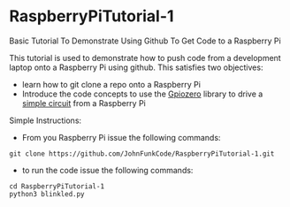 # RaspberryPiTutorial-1
Basic Tutorial To Demonstrate Using Github To Get Code to a Raspberry Pi

This tutorial is used to demonstrate how to push code from a development laptop onto a Raspberry Pi using github.
This satisfies two objectives:
* learn how to git clone a repo onto a Raspberry Pi
* Introduce the code concepts to use the [Gpiozero](https://gpiozero.readthedocs.io/en/stable/#) library to drive a [simple circuit](https://gpiozero.readthedocs.io/en/stable/recipes.html#led) from a Raspberry Pi

Simple Instructions:
* From you Raspberry Pi issue the following commands:
```
git clone https://github.com/JohnFunkCode/RaspberryPiTutorial-1.git
```
* to run the code issue the following commands:
```
cd RaspberryPiTutorial-1
python3 blinkled.py
```
